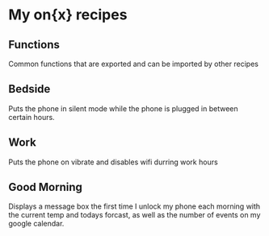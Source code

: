 My on{x} recipes
================

Functions
---------
Common functions that are exported and can be imported by other recipes

Bedside
-------
Puts the phone in silent mode while the phone is plugged in between certain hours.

Work
----
Puts the phone on vibrate and disables wifi durring work hours

Good Morning
------------
Displays a message box the first time I unlock my phone each morning with the current temp and todays forcast, as well as the number of events on my google calendar.